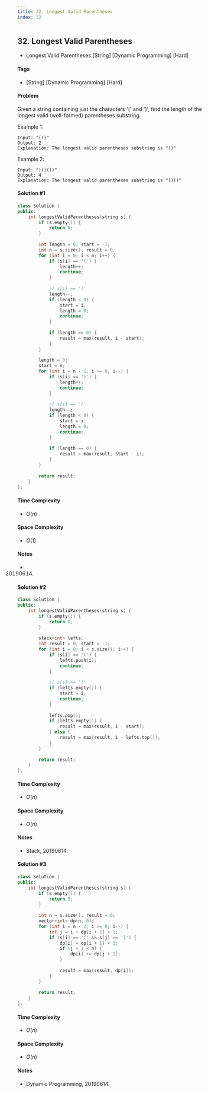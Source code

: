 ```yaml
---
title: 32. Longest Valid Parentheses
index: 32
---
```


## 32. Longest Valid Parentheses
- Longest Valid Parentheses [String] [Dynamic Programming] [Hard]

#### Tags
- [String] [Dynamic Programming] [Hard]

#### Problem
Given a string containing just the characters '(' and ')', find the length of the longest valid (well-formed) parentheses substring.

Example 1:

    Input: "(()"
    Output: 2
    Explanation: The longest valid parentheses substring is "()"

Example 2:

    Input: ")()())"
    Output: 4
    Explanation: The longest valid parentheses substring is "()()"

#### Solution #1
``` C++
class Solution {
public:
    int longestValidParentheses(string s) {
        if (s.empty()) {
            return 0;
        }
        
        int length = 0, start = -1;
        int n = s.size(), result = 0;
        for (int i = 0; i < n; i++) {
            if (s[i] == '(') {
                length++;
                continue;
            }
            
            // s[i] == ')'
            length--;
            if (length < 0) {
                start = i;
                length = 0;
                continue;
            }
            
            if (length == 0) {
                result = max(result, i - start);
            }
        }
        
        length = 0;
        start = n;
        for (int i = n - 1; i >= 0; i--) {
            if (s[i] == ')') {
                length++;
                continue;
            }
            
            // s[i] == '('
            length--;
            if (length < 0) {
                start = i;
                length = 0;
                continue;
            }
            
            if (length == 0) {
                result = max(result, start - i);
            }
        }
        
        return result;
    }
};
```

#### Time Complexity
- $O(n)$

#### Space Complexity
- $O(1)$

#### Notes
- 20190614.

#### Solution #2
``` C++
class Solution {
public:
    int longestValidParentheses(string s) {
        if (s.empty()) {
            return 0;
        }
        
        stack<int> lefts;
        int result = 0, start = -1;
        for (int i = 0; i < s.size(); i++) {
            if (s[i] == '(') {
                lefts.push(i);
                continue;
            }
            
            // s[i] == ')'
            if (lefts.empty()) {
                start = i;
                continue;
            }
            
            lefts.pop();
            if (lefts.empty()) {
                result = max(result, i - start);
            } else {
                result = max(result, i - lefts.top());
            }
        }
        
        return result;
    }
};
```

#### Time Complexity
- $O(n)$

#### Space Complexity
- $O(n)$

#### Notes
- Stack, 20190614.

#### Solution #3
``` C++
class Solution {
public:
    int longestValidParentheses(string s) {
        if (s.empty()) {
            return 0;
        }
        
        int n = s.size(), result = 0;
        vector<int> dp(n, 0);
        for (int i = n - 2; i >= 0; i--) {
            int j = i + dp[i + 1] + 1;
            if (s[i] == '(' && s[j] == ')') {
                dp[i] = dp[i + 1] + 2;
                if (j + 1 < n) {
                    dp[i] += dp[j + 1];
                }
                
                result = max(result, dp[i]);
            }
        }
        
        return result;
    }
};
```

#### Time Complexity
- $O(n)$

#### Space Complexity
- $O(n)$

#### Notes
- Dynamic Programming, 20190614.
